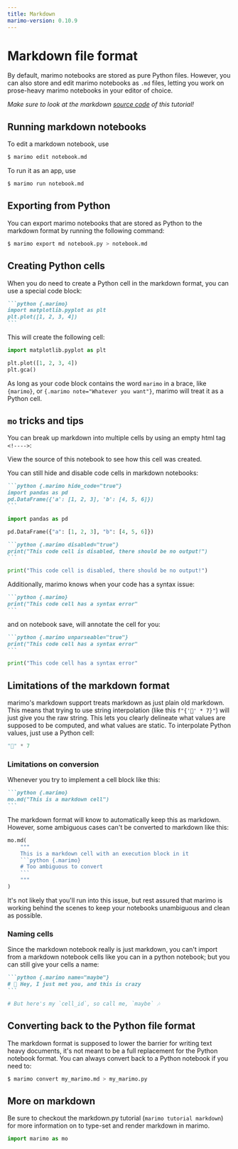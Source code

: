 ```yaml
---
title: Markdown
marimo-version: 0.10.9
---
```


# Markdown file format

By default, marimo notebooks are stored as pure Python files. However,
you can also store and edit marimo notebooks as `.md` files, letting you
work on prose-heavy marimo notebooks in your editor of choice.

_Make sure to look at the markdown
[source code](https://github.com/marimo-team/marimo/blob/main/marimo/_tutorials/markdown_format.md)
of this tutorial!_
## Running markdown notebooks

To edit a markdown notebook, use

```bash
$ marimo edit notebook.md
```

To run it as an app, use

```bash
$ marimo run notebook.md
```
<!---->
## Exporting from Python

You can export marimo notebooks that are stored as Python to the markdown format
by running the following command:

```bash
$ marimo export md notebook.py > notebook.md
```
<!---->
## Creating Python cells

When you do need to create a Python cell in the markdown format, you can use a
special code block:

````md
```python {.marimo}
import matplotlib.pyplot as plt
plt.plot([1, 2, 3, 4])
```
````

This will create the following cell:

```python {.marimo}
import matplotlib.pyplot as plt

plt.plot([1, 2, 3, 4])
plt.gca()
```

As long as your code block contains the word `marimo` in a brace, like
`{marimo}`, or `{.marimo note="Whatever you want"}`, marimo will treat it as a Python cell.
## `mo` tricks and tips

You can break up markdown into multiple cells by using an empty html tag `<!---->`:
<!---->
View the source of this notebook to see how this cell was created.
<!---->
You can still hide and disable code cells in markdown notebooks:

````md
```python {.marimo hide_code="true"}
import pandas as pd
pd.DataFrame({'a': [1, 2, 3], 'b': [4, 5, 6]})
```
````

```python {.marimo hide_code="true"}
import pandas as pd

pd.DataFrame({"a": [1, 2, 3], "b": [4, 5, 6]})
```

````md
```python {.marimo disabled="true"}
print("This code cell is disabled, there should be no output!")
```
````

```python {.marimo disabled="true"}
print("This code cell is disabled, there should be no output!")
```

Additionally, marimo knows when your code has a syntax issue:

````md
```python {.marimo}
print("This code cell has a syntax error"
```
````

and on notebook save, will annotate the cell for you:

````md
```python {.marimo unparseable="true"}
print("This code cell has a syntax error"
```
````

```python {.marimo unparsable="true"}
print("This code cell has a syntax error"
```

## Limitations of the markdown format

marimo's markdown support treats markdown as just plain old markdown. This
means that trying to use string interpolation (like this `f"{'🍃' * 7}"`) will
just give you the raw string. This lets you clearly delineate what values are
supposed to be computed, and what values are static. To interpolate Python
values, just use a Python cell:

```python {.marimo}
"🍃" * 7
```

### Limitations on conversion

Whenever you try to implement a cell block like this:

````md
```python {.marimo}
mo.md("This is a markdown cell")
```
````

The markdown format will know to automatically keep this as markdown. However,
some ambiguous cases can't be converted to markdown like this:

````python {.marimo}
mo.md(
    """
    This is a markdown cell with an execution block in it
    ```python {.marimo}
    # Too ambiguous to convert
    ```
    """
)
````

It's not likely that you'll run into this issue, but rest assured that marimo
is working behind the scenes to keep your notebooks unambiguous and clean as
possible.
<!---->
### Naming cells

Since the markdown notebook really is just markdown, you can't import from a
markdown notebook cells like you can in a python notebook; but you can still
give your cells a name:

````md
```python {.marimo name="maybe"}
# 🎵 Hey, I just met you, and this is crazy
```
````

```python {.marimo name="maybe"}
# But here's my `cell_id`, so call me, `maybe` 🎶
```

## Converting back to the Python file format
The markdown format is supposed to lower the barrier for writing text heavy
documents, it's not meant to be a full replacement for the Python notebook
format. You can always convert back to a Python notebook if you need to:

```bash
$ marimo convert my_marimo.md > my_marimo.py
```

## More on markdown

Be sure to checkout the markdown.py tutorial (`marimo tutorial markdown`) for
more information on to type-set and render markdown in marimo.

```python {.marimo hide_code="true"}
import marimo as mo
```